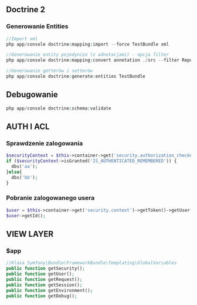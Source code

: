 ## Doctrine 2
### Generowanie Entities

```php
//Import xml
php app/console doctrine:mapping:import --force TestBundle xml

//Generowanie entity pojedynczo (z adnotacjami) - opcja filter
php app/console doctrine:mapping:convert annotation ./src --filter Report

//Generowanie getterów i setterów
php app/console doctrine:generate:entities TestBundle
```

## Debugowanie
```php
php app/console doctrine:schema:validate
```

## AUTH I ACL

### Sprawdzenie zalogowania
```php
$securityContext = $this->container->get('security.authorization_checker');
if ($securityContext->isGranted('IS_AUTHENTICATED_REMEMBERED')) {
  dbs('aa');
}else{
  dbs('bb');
}
```     

### Pobranie zalogowanego usera
```php
$user = $this->container->get('security.context')->getToken()->getUser();
$user->getId();
```

## VIEW LAYER
### $app
```php
//Klasa Symfony\Bundle\FrameworkBundle\Templating\GlobalVariables
public function getSecurity();
public function getUser();
public function getRequest();
public function getSession();
public function getEnvironment();
public function getDebug();

```
        

